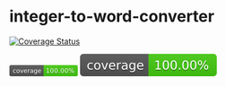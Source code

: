 # integer-to-word-converter

[![Coverage Status](https://coveralls.io/repos/github/guilhermegouw/integer-to-word-converter/badge.svg?branch=main)](https://coveralls.io/github/guilhermegouw/integer-to-word-converter?branch=main)

<svg xmlns="http://www.w3.org/2000/svg" xmlns:xlink="http://www.w3.org/1999/xlink" width="122" height="20" role="img" aria-label="coverage: 100.00%"><title>coverage: 100.00%</title><linearGradient id="s" x2="0" y2="100%"><stop offset="0" stop-color="#bbb" stop-opacity=".1"/><stop offset="1" stop-opacity=".1"/></linearGradient><clipPath id="r"><rect width="122" height="20" rx="3" fill="#fff"/></clipPath><g clip-path="url(#r)"><rect width="61" height="20" fill="#555"/><rect x="61" width="61" height="20" fill="#4c1"/><rect width="122" height="20" fill="url(#s)"/></g><g fill="#fff" text-anchor="middle" font-family="Verdana,Geneva,DejaVu Sans,sans-serif" text-rendering="geometricPrecision" font-size="110"><text aria-hidden="true" x="315" y="150" fill="#010101" fill-opacity=".3" transform="scale(.1)" textLength="510">coverage</text><text x="315" y="140" transform="scale(.1)" fill="#fff" textLength="510">coverage</text><text aria-hidden="true" x="905" y="150" fill="#010101" fill-opacity=".3" transform="scale(.1)" textLength="510">100.00%</text><text x="905" y="140" transform="scale(.1)" fill="#fff" textLength="510">100.00%</text></g></svg>
[![Coverage Status](./reports/coverage/coverage-badge.svg?dummy=8484744)](./reports/coverage/coverage.xml)